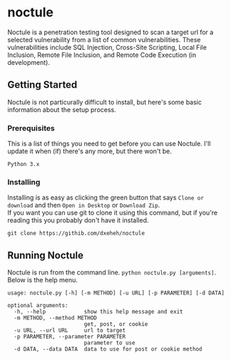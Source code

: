 # noctule
Noctule is a penetration testing tool designed to scan a target url for a selected vulnerability from a list of common vulnerabilities. These vulnerabilities include SQL Injection, Cross-Site Scripting, Local File Inclusion, Remote File Inclusion, and Remote Code Execution (in development).
## Getting Started
Noctule is not particurally difficult to install, but here's some basic information about the setup process.
### Prerequisites
This is a list of things you need to get before you can use Noctule. I'll update it when (if) there's any more, but there won't be.
```
Python 3.x
```
### Installing
Installing is as easy as clicking the green button that says `Clone or download` and then `Open in Desktop` or `Download Zip`.  
If you want you can use git to clone it using this command, but if you're reading this you probably don't have it installed.
```
git clone https://githib.com/dxeheh/noctule
```
## Running Noctule
Noctule is run from the command line. `python noctule.py [arguments]`.  
Below is the help menu.  
```
usage: noctule.py [-h] [-m METHOD] [-u URL] [-p PARAMETER] [-d DATA]

optional arguments:
  -h, --help            show this help message and exit
  -m METHOD, --method METHOD
                        get, post, or cookie
  -u URL, --url URL     url to target
  -p PARAMETER, --parameter PARAMETER
                        parameter to use
  -d DATA, --data DATA  data to use for post or cookie method
  ```
